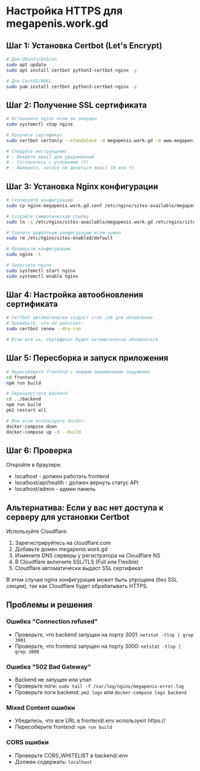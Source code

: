 # Настройка HTTPS для megapenis.work.gd

## Шаг 1: Установка Certbot (Let's Encrypt)

```bash
# Для Ubuntu/Debian
sudo apt update
sudo apt install certbot python3-certbot-nginx -y

# Для CentOS/RHEL
sudo yum install certbot python3-certbot-nginx -y
```

## Шаг 2: Получение SSL сертификата

```bash
# Остановите nginx если он запущен
sudo systemctl stop nginx

# Получите сертификат
sudo certbot certonly --standalone -d megapenis.work.gd -d www.megapenis.work.gd

# Следуйте инструкциям:
# - Введите email для уведомлений
# - Согласитесь с условиями (Y)
# - Выберите, хотите ли делиться email (N или Y)
```

## Шаг 3: Установка Nginx конфигурации

```bash
# Скопируйте конфигурацию
sudo cp nginx-megapenis.work.gd.conf /etc/nginx/sites-available/megapenis.work.gd

# Создайте символическую ссылку
sudo ln -s /etc/nginx/sites-available/megapenis.work.gd /etc/nginx/sites-enabled/

# Удалите дефолтную конфигурацию если нужно
sudo rm /etc/nginx/sites-enabled/default

# Проверьте конфигурацию
sudo nginx -t

# Запустите nginx
sudo systemctl start nginx
sudo systemctl enable nginx
```

## Шаг 4: Настройка автообновления сертификата

```bash
# Certbot автоматически создаст cron job для обновления
# Проверьте, что он работает:
sudo certbot renew --dry-run

# Если всё ок, сертификат будет автоматически обновляться
```

## Шаг 5: Пересборка и запуск приложения

```bash
# Пересоберите frontend с новыми переменными окружения
cd frontend
npm run build

# Перезапустите backend
cd ../backend
npm run build
pm2 restart all

# Или если используете docker:
docker-compose down
docker-compose up -d --build
```

## Шаг 6: Проверка

Откройте в браузере:
- localhost - должен работать frontend
- localhost/api/health - должен вернуть статус API
- localhost/admin - админ панель

## Альтернатива: Если у вас нет доступа к серверу для установки Certbot

Используйте Cloudflare:

1. Зарегистрируйтесь на cloudflare.com
2. Добавьте домен megapenis.work.gd
3. Измените DNS серверы у регистратора на Cloudflare NS
4. В Cloudflare включите SSL/TLS (Full или Flexible)
5. Cloudflare автоматически выдаст SSL сертификат

В этом случае nginx конфигурация может быть упрощена (без SSL секции), так как Cloudflare будет обрабатывать HTTPS.

## Проблемы и решения

### Ошибка "Connection refused"
- Проверьте, что backend запущен на порту 3001: `netstat -tlnp | grep 3001`
- Проверьте, что frontend запущен на порту 3000: `netstat -tlnp | grep 3000`

### Ошибка "502 Bad Gateway"
- Backend не запущен или упал
- Проверьте логи: `sudo tail -f /var/log/nginx/megapenis-error.log`
- Проверьте логи backend: `pm2 logs` или `docker-compose logs backend`

### Mixed Content ошибки
- Убедитесь, что все URL в frontend/.env используют https://
- Пересоберите frontend: `npm run build`

### CORS ошибки
- Проверьте CORS_WHITELIST в backend/.env
- Должен содержать: `localhost`
